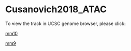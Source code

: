 # Cusanovich2018_ATAC
To view the track in UCSC genome browser, please click:

[mm10](http://genome.ucsc.edu/cgi-bin/hgTracks?db=mm10&hubUrl=https://raw.githubusercontent.com/zhou-lab/trackHub/master/Cusanovich2018_ATAC/hub.txt)

[mm9](http://genome.ucsc.edu/cgi-bin/hgTracks?db=mm9&hubUrl=https://raw.githubusercontent.com/zhou-lab/trackHub/master/Cusanovich2018_ATAC/hub.txt)
